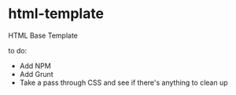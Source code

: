 # html-template
HTML Base Template

to do:
- Add NPM
- Add Grunt
- Take a pass through CSS and see if there's anything to clean up
